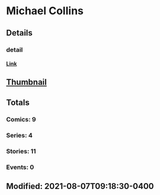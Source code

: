 # Michael  Collins 
## Details
### detail
#### [Link](http://marvel.com/comics/creators/13767/michael_collins?utm_campaign=apiRef&utm_source=225578a89fc76f3d20fbffda5d17a88d)
## [Thumbnail](http://i.annihil.us/u/prod/marvel/i/mg/b/40/image_not_available.jpg)
## Totals
### Comics: 9
### Series: 4
### Stories: 11
### Events: 0
## Modified: 2021-08-07T09:18:30-0400